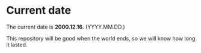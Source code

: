 # Current date

The current date is **2000.12.16.** (YYYY.MM.DD.)

This repository will be good when the world ends, so we will know how long it lasted.